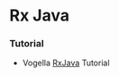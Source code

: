 # Rx Java 
### Tutorial
* Vogella [RxJava](http://www.vogella.com/tutorials/RxJava/article.html) Tutorial
